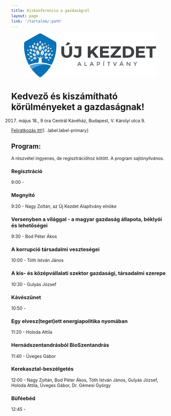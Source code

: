 ```yaml
---
title: Kiskonferencia a gazdaságról
layout: page
link: '/tartalom/:path'
---
```



<div style="text-align: center;"><img alt="Új Kezdet Alapítvány" title="Új Kezdet Alapítvány" src="/img/uka-logo.jpg" /></div>

# Kedvező &eacute;s kisz&aacute;m&iacute;that&oacute; k&ouml;r&uuml;lm&eacute;nyeket a gazdas&aacute;gnak!

2017. m&aacute;jus 18., 9 &oacute;ra Centr&aacute;l K&aacute;v&eacute;h&aacute;z, Budapest, V. K&aacute;rolyi utca 9.

[Feliratkoz&aacute;s itt!](https://docs.google.com/forms/d/e/1FAIpQLScSi-2FXxeCYtTRQ5ln0W_PLLuRW1P62egmIZHA8QQyhiF9Zg/viewform){: .label.label-primary}

## Program:

A r&eacute;szv&eacute;tel ingyenes, de regisztr&aacute;ci&oacute;hoz k&ouml;t&ouml;tt. A program sajt&oacute;nyilv&aacute;nos.

### Regisztr&aacute;ci&oacute;

9:00 -

### Megnyit&oacute;

9:20 - Nagy Zolt&aacute;n, az &Uacute;j Kezdet Alap&iacute;tv&aacute;ny eln&ouml;ke

### Versenyben a vil&aacute;ggal - a magyar gazdas&aacute;g &aacute;llapota, b&eacute;kly&oacute;i &eacute;s lehetős&eacute;gei

9:30 - Bod P&eacute;ter &Aacute;kos

### A korrupci&oacute; t&aacute;rsadalmi vesztes&eacute;gei

10:00 - T&oacute;th Istv&aacute;n J&aacute;nos

### A kis- &eacute;s k&ouml;z&eacute;pv&aacute;llalati szektor gazdas&aacute;gi, t&aacute;rsadalmi szerepe

10:30 - Guly&aacute;s J&oacute;zsef

### K&aacute;v&eacute;sz&uuml;net

10:50 -

### Egy elvesz(teget)ett energiapolitika nyom&aacute;ban

11:20 - Holoda Attila

### Hern&aacute;dszentandr&aacute;sb&oacute;l BioSzentandr&aacute;s

11:40 - &Uuml;veges G&aacute;bor

### Kerekasztal-besz&eacute;lget&eacute;s

12:00 - Nagy Zolt&aacute;n, Bod P&eacute;ter &Aacute;kos, T&oacute;th Istv&aacute;n J&aacute;nos, Guly&aacute;s J&oacute;zsef, Holoda Attila, &Uuml;veges G&aacute;bor, Dr. G&eacute;mesi Gy&ouml;rgy

### B&uuml;f&eacute;eb&eacute;d

12:45 -